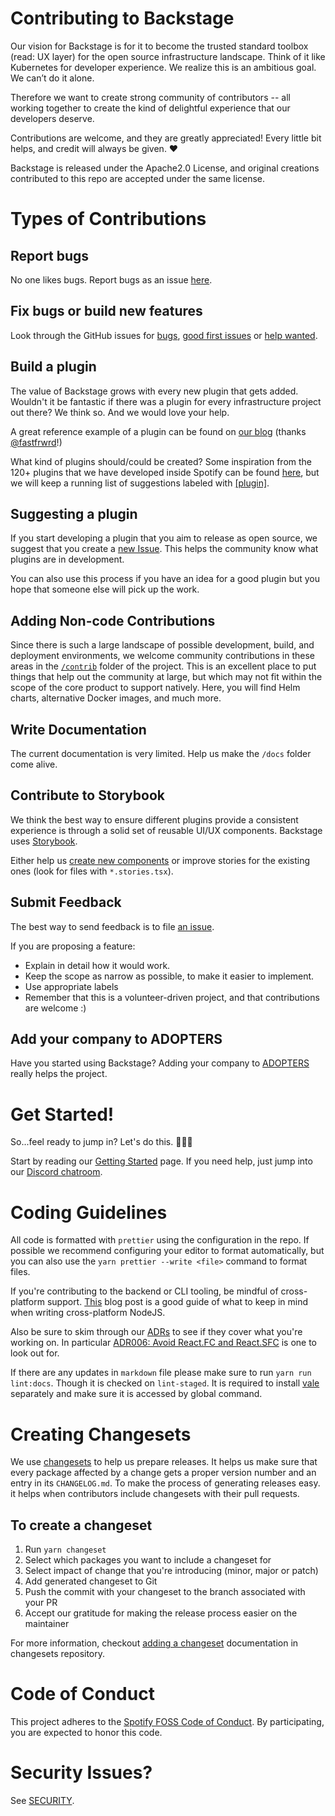 # Contributing to Backstage

Our vision for Backstage is for it to become the trusted standard toolbox (read: UX layer) for the open source infrastructure landscape. Think of it like Kubernetes for developer experience. We realize this is an ambitious goal. We can’t do it alone.

Therefore we want to create strong community of contributors -- all working together to create the kind of delightful experience that our developers deserve.

Contributions are welcome, and they are greatly appreciated! Every little bit helps, and credit will always be given. ❤️

Backstage is released under the Apache2.0 License, and original creations contributed to this repo are accepted under the same license.

# Types of Contributions

## Report bugs

No one likes bugs. Report bugs as an issue [here](https://github.com/BESTSELLER/backstage/issues/new?template=bug_template.md).

## Fix bugs or build new features

Look through the GitHub issues for [bugs](https://github.com/BESTSELLER/backstage/labels/bugs), [good first issues](https://github.com/BESTSELLER/backstage/labels/good%20first%20issue) or [help wanted](https://github.com/BESTSELLER/backstage/labels/help%20wanted).

## Build a plugin

The value of Backstage grows with every new plugin that gets added. Wouldn't it be fantastic if there was a plugin for every infrastructure project out there? We think so. And we would love your help.

A great reference example of a plugin can be found on [our blog](https://backstage.io/blog/2020/04/06/lighthouse-plugin) (thanks [@fastfrwrd](https://github.com/fastfrwrd)!)

What kind of plugins should/could be created? Some inspiration from the 120+ plugins that we have developed inside Spotify can be found [here](https://backstage.io/demos), but we will keep a running list of suggestions labeled with [[plugin]](https://github.com/BESTSELLER/backstage/labels/plugin).

## Suggesting a plugin

If you start developing a plugin that you aim to release as open source, we suggest that you create a [new Issue](https://github.com/BESTSELLER/backstage/issues/new?labels=plugin&template=plugin_template.md&title=%5BPlugin%5D+THE+PLUGIN+NAME). This helps the community know what plugins are in development.

You can also use this process if you have an idea for a good plugin but you hope that someone else will pick up the work.

## Adding Non-code Contributions

Since there is such a large landscape of possible development, build, and deployment environments, we welcome community contributions in these areas in the [`/contrib`](https://github.com/BESTSELLER/backstage/tree/master/contrib) folder of the project. This is an excellent place to put things that help out the community at large, but which may not fit within the scope of the core product to support natively. Here, you will find Helm charts, alternative Docker images, and much more.

## Write Documentation

The current documentation is very limited. Help us make the `/docs` folder come alive.

## Contribute to Storybook

We think the best way to ensure different plugins provide a consistent experience is through a solid set of reusable UI/UX components. Backstage uses [Storybook](http://backstage.io/storybook).

Either help us [create new components](https://github.com/BESTSELLER/backstage/labels/help%20wanted) or improve stories for the existing ones (look for files with `*.stories.tsx`).

## Submit Feedback

The best way to send feedback is to file [an issue](https://github.com/BESTSELLER/backstage/issues).

If you are proposing a feature:

- Explain in detail how it would work.
- Keep the scope as narrow as possible, to make it easier to implement.
- Use appropriate labels
- Remember that this is a volunteer-driven project, and that contributions
  are welcome :)

## Add your company to ADOPTERS

Have you started using Backstage? Adding your company to [ADOPTERS](ADOPTERS.md) really helps the project.

# Get Started!

So...feel ready to jump in? Let's do this. 👏🏻💯

Start by reading our [Getting Started](https://backstage.io/docs/getting-started/) page. If you need help, just jump into our [Discord chatroom](https://discord.gg/MUpMjP2).

# Coding Guidelines

All code is formatted with `prettier` using the configuration in the repo. If possible we recommend configuring your editor to format automatically, but you can also use the `yarn prettier --write <file>` command to format files.

If you're contributing to the backend or CLI tooling, be mindful of cross-platform support. [This](https://shapeshed.com/writing-cross-platform-node/) blog post is a good guide of what to keep in mind when writing cross-platform NodeJS.

Also be sure to skim through our [ADRs](https://github.com/BESTSELLER/backstage/tree/master/docs/architecture-decisions) to see if they cover what you're working on. In particular [ADR006: Avoid React.FC and React.SFC](https://github.com/BESTSELLER/backstage/blob/master/docs/architecture-decisions/adr006-avoid-react-fc.md) is one to look out for.

If there are any updates in `markdown` file please make sure to run `yarn run lint:docs`. Though it is checked on `lint-staged`. It is required to install [vale](https://docs.errata.ai/vale/install) separately and make sure it is accessed by global command.

# Creating Changesets

We use [changesets](https://github.com/atlassian/changesets) to help us prepare releases. It helps us make sure that every package affected by a change gets a proper version number and an entry in its `CHANGELOG.md`. To make the process of generating releases easy. it helps when contributors include changesets with their pull requests.

## To create a changeset

1. Run `yarn changeset`
2. Select which packages you want to include a changeset for
3. Select impact of change that you're introducing (minor, major or patch)
4. Add generated changeset to Git
5. Push the commit with your changeset to the branch associated with your PR
6. Accept our gratitude for making the release process easier on the maintainer

For more information, checkout [adding a changeset](https://github.com/atlassian/changesets/blob/master/docs/adding-a-changeset.md) documentation in changesets repository.

# Code of Conduct

This project adheres to the [Spotify FOSS Code of Conduct][code-of-conduct]. By participating, you are expected to honor this code.

[code-of-conduct]: https://github.com/BESTSELLER/backstage/blob/master/CODE_OF_CONDUCT.md

# Security Issues?

See [SECURITY](SECURITY.md).
